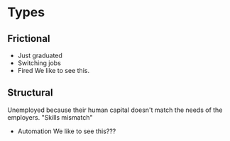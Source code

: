 # Types
## Frictional
- Just graduated
- Switching jobs
- Fired
We like to see this.
## Structural
Unemployed because their human capital doesn't match the needs of the employers.
"Skills mismatch"
- Automation
We like to see this???
## 
